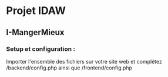 # Projet IDAW
## I-MangerMieux

### Setup et configuration :

Importer l'ensemble des fichiers sur votre site web et complétez /backend/config.php ainsi que /frontend/config.php